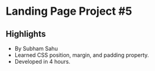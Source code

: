 # Landing Page Project #5

## Highlights
- By Subham Sahu
- Learned CSS position, margin, and padding property.
- Developed in 4 hours.